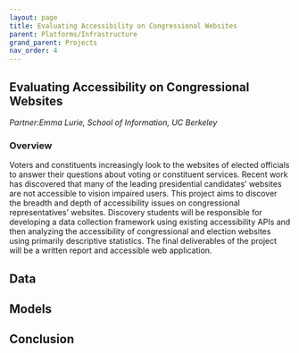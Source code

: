 ```yaml
---
layout: page
title: Evaluating Accessibility on Congressional Websites
parent: Platforms/Infrastructure
grand_parent: Projects 
nav_order: 4
---
```



## Evaluating Accessibility on Congressional Websites
*Partner:Emma Lurie, School of Information, UC Berkeley*

### Overview

Voters and constituents increasingly look to the websites of elected officials to answer their questions about voting or constituent services. Recent work has discovered that many of the leading presidential candidates’ websites are not accessible to vision impaired users. This project aims to discover the breadth and depth of accessibility issues on congressional representatives’ websites. Discovery students will be responsible for developing a data collection framework using existing accessibility APIs and then analyzing the accessibility of congressional and election websites using primarily descriptive statistics. The final deliverables of the project will be a written report and accessible web application.

## Data

## Models

## Conclusion


```python

```